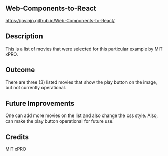 ## Web-Components-to-React
https://jovinjp.github.io/Web-Components-to-React/
<h2>Description</h2>
<p>This is a list of movies that were selected for this particular example by MIT xPRO. </p>
<h2>Outcome</h2>
<p>There are three (3) listed movies that show the play button on the image, but not currently operational.</p>
<h2>Future Improvements</h2>
<p>One can add more movies on the list and also change the css style. Also, can make the play button operational for future use.</p>
<h2>Credits</h2>
<p>MIT xPRO</p>
